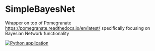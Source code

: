 # SimpleBayesNet

Wrapper on top of Pomegranate https://pomegranate.readthedocs.io/en/latest/ specifically focusing on Bayesian Network functionality

[![Python application](https://github.com/axiom9/SimpleBayesNet/actions/workflows/python-app.yml/badge.svg)](https://github.com/axiom9/SimpleBayesNet/actions/workflows/python-app.yml)
